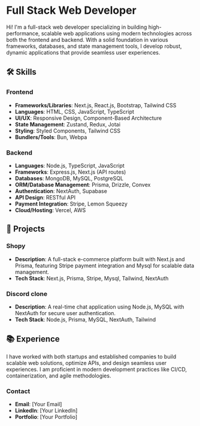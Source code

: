 # Full Stack Web Developer

Hi! I'm a full-stack web developer specializing in building high-performance, scalable web applications using modern technologies across both the frontend and backend. With a solid foundation in various frameworks, databases, and state management tools, I develop robust, dynamic applications that provide seamless user experiences.

## 🛠️ Skills

### Frontend
- **Frameworks/Libraries**: Next.js, React.js, Bootstrap, Tailwind CSS
- **Languages**: HTML, CSS, JavaScript, TypeScript
- **UI/UX**: Responsive Design, Component-Based Architecture
- **State Management**: Zustand, Redux, Jotai
- **Styling**: Styled Components, Tailwind CSS
- **Bundlers/Tools**: Bun, Webpa

### Backend
- **Languages**: Node.js, TypeScript, JavaScript
- **Frameworks**: Express.js, Next.js (API routes)
- **Databases**: MongoDB, MySQL, PostgreSQL
- **ORM/Database Management**: Prisma, Drizzle, Convex
- **Authentication**: NextAuth, Supabase
- **API Design**: RESTful API
- **Payment Integration**: Stripe, Lemon Squeezy
- **Cloud/Hosting**: Vercel, AWS

## 🚀 Projects

### Shopy
- **Description**: A full-stack e-commerce platform built with Next.js and Prisma, featuring Stripe payment integration and Mysql for scalable data management.
- **Tech Stack**: Next.js, Prisma, Stripe, Mysql, Tailwind, NextAuth

### Discord clone
- **Description**: A real-time chat application using Node.js, MySQL with NextAuth for secure user authentication.
- **Tech Stack**: Node.js, Prisma, MySQL, NextAuth, Tailwind

## 📚 Experience

I have worked with both startups and established companies to build scalable web solutions, optimize APIs, and design seamless user experiences. I am proficient in modern development practices like CI/CD, containerization, and agile methodologies.

### Contact
- **Email**: [Your Email]
- **LinkedIn**: [Your LinkedIn]
- **Portfolio**: [Your Portfolio]
